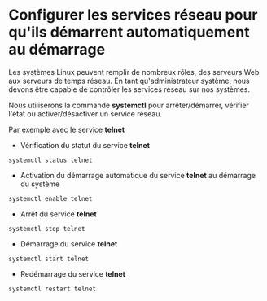 # Configurer les services réseau pour qu'ils démarrent automatiquement au démarrage

Les systèmes Linux peuvent remplir de nombreux rôles, des serveurs Web aux serveurs de temps réseau. En tant qu'administrateur système, nous devons être capable de contrôler les services réseau sur nos systèmes. 

Nous utiliserons la commande **systemctl** pour arrêter/démarrer, vérifier l'état ou activer/désactiver un service réseau.

Par exemple avec le service **telnet**

- Vérification du statut du service **telnet**

```
systemctl status telnet
```

- Activation du démarrage automatique du service **telnet** au démarrage du système

```
systemctl enable telnet
```

- Arrêt du service **telnet**

```
systemctl stop telnet
```

- Démarrage du service **telnet**

```
systemctl start telnet
```

- Redémarrage du service **telnet**

```
systemctl restart telnet
```